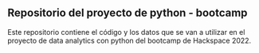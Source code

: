 ## Repositorio del proyecto de python - bootcamp

Este repositorio contiene el código y los datos que se van a utilizar en el proyecto de data analytics con python del  bootcamp de Hackspace 2022.